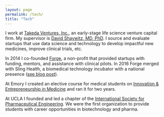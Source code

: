 ```yaml
---
layout: page
permalink: /tech/
title: "Tech"
---
```




I work at [Takeda Ventures, Inc.](http://takedaventures.com), an early-stage life science venture capital firm. My supervisor is [David Shaywitz, MD, PhD](https://www.linkedin.com/in/david-shaywitz-md-phd-232a237/). I source and evaluate startups that use data science and technology to develop impactful new medicines, improve clinical trials, etc.

In 2014 I co-founded [Forge](http://forgehealth.org), a non-profit that provided startups with funding, mentors, and assistance with clinical pilots. In 2016 Forge merged with Sling Health, a biomedical technology incubator with a national presence ([see blog post](http://erikreinertsen.com/forge-merger-sling-health/)).

At Emory I created an elective course for medical students on [Innovation & Entrepreneurship in Medicine](http://erikreinertsen.com/papers/iemed.pdf) and ran it for two years.

At UCLA I founded and led a chapter of the [International Society for Pharmaceutical
Engineering](http://www.ispeucla.com/). We were the first organization to provide students with career opportunities in biotechnology and pharma.
